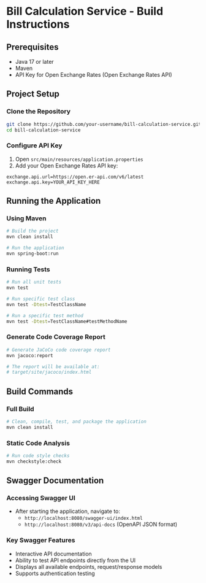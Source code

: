 # Bill Calculation Service - Build Instructions

## Prerequisites
- Java 17 or later
- Maven
- API Key for Open Exchange Rates (Open Exchange Rates API)

## Project Setup

### Clone the Repository
```bash
git clone https://github.com/your-username/bill-calculation-service.git
cd bill-calculation-service
```

### Configure API Key
1. Open `src/main/resources/application.properties`
2. Add your Open Exchange Rates API key:
```properties
exchange.api.url=https://open.er-api.com/v6/latest
exchange.api.key=YOUR_API_KEY_HERE
```

## Running the Application

### Using Maven
```bash
# Build the project
mvn clean install

# Run the application
mvn spring-boot:run
```

### Running Tests
```bash
# Run all unit tests
mvn test

# Run specific test class
mvn test -Dtest=TestClassName

# Run a specific test method
mvn test -Dtest=TestClassName#testMethodName
```

### Generate Code Coverage Report
```bash
# Generate JaCoCo code coverage report
mvn jacoco:report

# The report will be available at:
# target/site/jacoco/index.html
```

## Build Commands

### Full Build
```bash
# Clean, compile, test, and package the application
mvn clean install
```

### Static Code Analysis
```bash
# Run code style checks
mvn checkstyle:check
```

## Swagger Documentation

### Accessing Swagger UI
- After starting the application, navigate to:
  - `http://localhost:8080/swagger-ui/index.html`
  - `http://localhost:8080/v3/api-docs` (OpenAPI JSON format)

### Key Swagger Features
- Interactive API documentation
- Ability to test API endpoints directly from the UI
- Displays all available endpoints, request/response models
- Supports authentication testing
